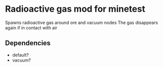 
# Radioactive gas mod for minetest

Spawns radioactive gas around ore and vacuum nodes
The gas disappears again if in contact with air

## Dependencies

* default?
* vacuum?
